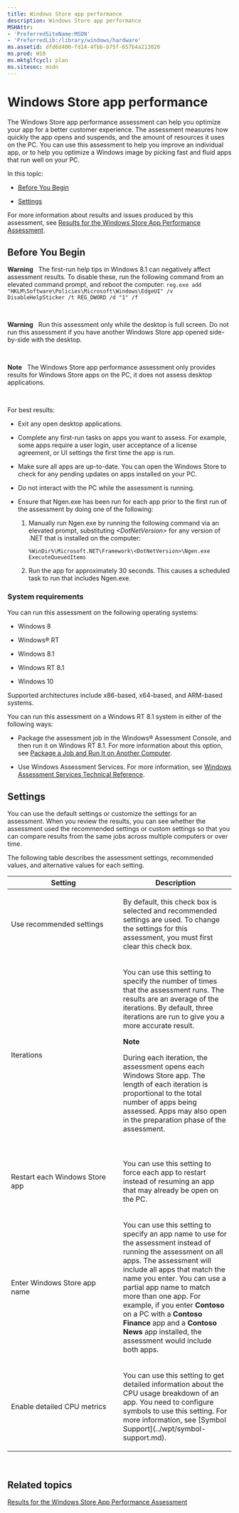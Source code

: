 ```yaml
---
title: Windows Store app performance
description: Windows Store app performance
MSHAttr:
- 'PreferredSiteName:MSDN'
- 'PreferredLib:/library/windows/hardware'
ms.assetid: dfd6d400-fd14-4fbb-b75f-657b4a213026
ms.prod: W10
ms.mktglfcycl: plan
ms.sitesec: msdn
---
```


# Windows Store app performance


The Windows Store app performance assessment can help you optimize your app for a better customer experience. The assessment measures how quickly the app opens and suspends, and the amount of resources it uses on the PC. You can use this assessment to help you improve an individual app, or to help you optimize a Windows image by picking fast and fluid apps that run well on your PC.

In this topic:

-   [Before You Begin](#bkmk-begin)

-   [Settings](#bkmk-settings)

For more information about results and issues produced by this assessment, see [Results for the Windows Store App Performance Assessment](results-for-the-windows-store-app-performance-assessment.md).

## <a href="" id="bkmk-begin"></a>Before You Begin


**Warning**  
The first-run help tips in Windows 8.1 can negatively affect assessment results. To disable these, run the following command from an elevated command prompt, and reboot the computer: `reg.exe add "HKLM\Software\Policies\Microsoft\Windows\EdgeUI" /v DisableHelpSticker /t REG_DWORD /d "1" /f`

 

**Warning**  
Run this assessment only while the desktop is full screen. Do not run this assessment if you have another Windows Store app opened side-by-side with the desktop.

 

**Note**  
The Windows Store app performance assessment only provides results for Windows Store apps on the PC, it does not assess desktop applications.

 

For best results:

-   Exit any open desktop applications.

-   Complete any first-run tasks on apps you want to assess. For example, some apps require a user login, user acceptance of a license agreement, or UI settings the first time the app is run.

-   Make sure all apps are up-to-date. You can open the Windows Store to check for any pending updates on apps installed on your PC.

-   Do not interact with the PC while the assessment is running.

-   Ensure that Ngen.exe has been run for each app prior to the first run of the assessment by doing one of the following:

    1.  Manually run Ngen.exe by running the following command via an elevated prompt, substituting *&lt;DotNetVersion&gt;* for any version of .NET that is installed on the computer:

        `%WinDir%\Microsoft.NET\Framework\<DotNetVersion>\Ngen.exe ExecuteQueuedItems`

    2.  Run the app for approximately 30 seconds. This causes a scheduled task to run that includes Ngen.exe.

### System requirements

You can run this assessment on the following operating systems:

-   Windows 8

-   Windows® RT

-   Windows 8.1

-   Windows RT 8.1

-   Windows 10

Supported architectures include x86-based, x64-based, and ARM-based systems.

You can run this assessment on a Windows RT 8.1 system in either of the following ways:

-   Package the assessment job in the Windows® Assessment Console, and then run it on Windows RT 8.1. For more information about this option, see [Package a Job and Run It on Another Computer](package-a-job-and-run-it-on-another-computer.md).

-   Use Windows Assessment Services. For more information, see [Windows Assessment Services Technical Reference](http://go.microsoft.com/fwlink/?LinkId=215628).

## <a href="" id="bkmk-settings"></a>Settings


You can use the default settings or customize the settings for an assessment. When you review the results, you can see whether the assessment used the recommended settings or custom settings so that you can compare results from the same jobs across multiple computers or over time.

The following table describes the assessment settings, recommended values, and alternative values for each setting.

<table>
<colgroup>
<col width="50%" />
<col width="50%" />
</colgroup>
<thead>
<tr class="header">
<th>Setting</th>
<th>Description</th>
</tr>
</thead>
<tbody>
<tr class="odd">
<td><p>Use recommended settings</p></td>
<td><p>By default, this check box is selected and recommended settings are used. To change the settings for this assessment, you must first clear this check box.</p></td>
</tr>
<tr class="even">
<td><p>Iterations</p></td>
<td><p>You can use this setting to specify the number of times that the assessment runs. The results are an average of the iterations. By default, three iterations are run to give you a more accurate result.</p>
<div class="alert">
<strong>Note</strong>  
<p>During each iteration, the assessment opens each Windows Store app. The length of each iteration is proportional to the total number of apps being assessed. Apps may also open in the preparation phase of the assessment.</p>
</div>
<div>
 
</div></td>
</tr>
<tr class="odd">
<td><p>Restart each Windows Store app</p></td>
<td><p>You can use this setting to force each app to restart instead of resuming an app that may already be open on the PC.</p></td>
</tr>
<tr class="even">
<td><p>Enter Windows Store app name</p></td>
<td><p>You can use this setting to specify an app name to use for the assessment instead of running the assessment on all apps. The assessment will include all apps that match the name you enter. You can use a partial app name to match more than one app. For example, if you enter <strong>Contoso</strong> on a PC with a <strong>Contoso Finance</strong> app and a <strong>Contoso News</strong> app installed, the assessment would include both apps.</p></td>
</tr>
<tr class="odd">
<td><p>Enable detailed CPU metrics</p></td>
<td><p>You can use this setting to get detailed information about the CPU usage breakdown of an app. You need to configure symbols to use this setting. For more information, see [Symbol Support](../wpt/symbol-support.md).</p></td>
</tr>
</tbody>
</table>

 

## Related topics


[Results for the Windows Store App Performance Assessment](results-for-the-windows-store-app-performance-assessment.md)

 

 







